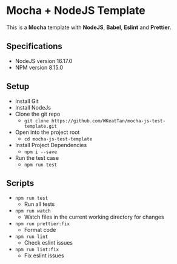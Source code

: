 # Mocha + NodeJS Template
This is a **Mocha** template with **NodeJS**, **Babel**, **Eslint** and **Prettier**.

## Specifications
- NodeJS version 16.17.0
- NPM version 8.15.0

## Setup
- Install Git
- Install NodeJs
- Clone the git repo
    - `git clone https://github.com/WKeatTan/mocha-js-test-template.git`
- Open into the project root
    - `cd mocha-js-test-template`
- Install Project Dependencies
    - `npm i --save`
- Run the test case
    - `npm run test`

## Scripts
- `npm run test`
    - Run all tests
- `npm run watch`
    - Watch files in the current working directory for changes
- `npm run prettier:fix`
    - Format code
- `npm run lint`
    - Check eslint issues
- `npm run lint:fix`
    - Fix eslint issues